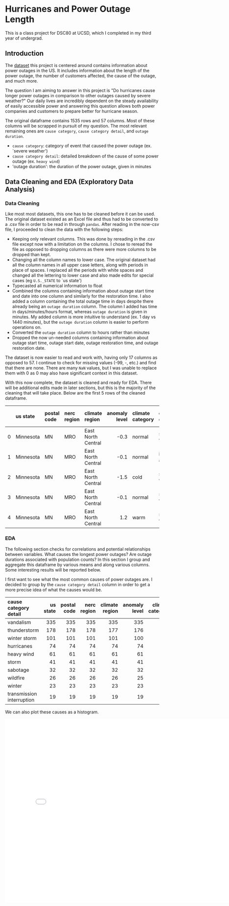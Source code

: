 # Hurricanes and Power Outage Length

This is a class project for DSC80 at UCSD, which I completed in my third year of undergrad. 

## Introduction

The [dataset](https://www.sciencedirect.com/science/article/pii/S2352340918307182#bib6) this project is centered around contains information about power outages in the US. It includes information about the length of the power outage, the number of customers affected, the cause of the outage, and much more. <br>

The question I am aiming to answer in this project is "Do hurricanes cause longer power outages in comparison to other outages caused by severe weather?" Our daily lives are incredibly dependent on the steady availability of easily accessible power and answering this question allows both power companies and customers to prepare better for hurricane season. <br>

The original dataframe contains 1535 rows and 57 columns. Most of these columns will be scrapped in pursuit of my question. The most relevant remaining ones are `cause category`, `cause category detail`, and `outage duration`. <br>

- `cause category`: category of event that caused the power outage (ex. `severe weather')
- `cause category detail`: detailed breakdown of the cause of some power outage (ex. `heavy wind`)
- 'outage duration': the duration of the power outage, given in minutes

## Data Cleaning and EDA (Exploratory Data Analysis)

### Data Cleaning

Like most most datasets, this one has to be cleaned before it can be used. The original dataset existed as an Excel file and thus had to be converted to a .csv file in order to be read in through `pandas`. After reading in the now-csv file, I proceeded to clean the data with the following steps:

- Keeping only relevant columns. This was done by rereading in the .csv file except now with a limitation on the columns. I chose to reread the file as opposed to dropping columns as there were more columns to be dropped than kept. 
- Changing all the column names to lower case. The original dataset had all the column names in all upper case letters, along with periods in place of spaces. I replaced all the periods with white spaces and changed all the lettering to lower case and also made edits for special cases (eg `U.S._STATE` to `us state')
- Typecasted all numerical information to float
- Combined the columns containing information about outage start time and date into one column and similarly for the restoration time. I also added a column containing the total outage time in days despite there already being an `outage duration` column. The column I added has time in days/minutes/hours format, whereas `outage duration` is given in minutes. My added column is more intuitive to understand (ex. 1 day vs 1440 minutes), but the `outage duration` column is easier to perform operations on.
- Converted the `outage duration` column to hours rather than minutes
- Dropped the now un-needed columns containing information about outage start time, outage start date, outage restoration time, and outage restoration date.

The dataset is now easier to read and work with, having only 17 columns as opposed to 57. I continue to check for missing values (-99, -, etc.) and find that there are none. There are many `NaN` values, but I was unable to replace them with 0 as 0 may also have significant context in this dataset. <br>

With this now complete, the dataset is cleaned and ready for EDA. There will be additional edits made in later sections, but this is the majority of the cleaning that will take place. Below are the first 5 rows of the cleaned dataframe. 

|    | us state   | postal code   | nerc region   | climate region     |   anomaly level | climate category   | cause category     | cause category detail   |   hurricane names |   outage duration |   demand loss mw |   customers affected |   population | start time          | restoration time    | total time      |
|---:|:-----------|:--------------|:--------------|:-------------------|----------------:|:-------------------|:-------------------|:------------------------|------------------:|------------------:|-----------------:|---------------------:|-------------:|:--------------------|:--------------------|:----------------|
|  0 | Minnesota  | MN            | MRO           | East North Central |            -0.3 | normal             | severe weather     | nan                     |               nan |             51    |              nan |                70000 |  5.34812e+06 | 2011-07-01 17:00:00 | 2011-07-03 20:00:00 | 2 days 03:00:00 |
|  1 | Minnesota  | MN            | MRO           | East North Central |            -0.1 | normal             | intentional attack | vandalism               |               nan |              0.02 |              nan |                  nan |  5.45712e+06 | 2014-05-11 18:38:00 | 2014-05-11 18:39:00 | 0 days 00:01:00 |
|  2 | Minnesota  | MN            | MRO           | East North Central |            -1.5 | cold               | severe weather     | heavy wind              |               nan |             50    |              nan |                70000 |  5.3109e+06  | 2010-10-26 20:00:00 | 2010-10-28 22:00:00 | 2 days 02:00:00 |
|  3 | Minnesota  | MN            | MRO           | East North Central |            -0.1 | normal             | severe weather     | thunderstorm            |               nan |             42.5  |              nan |                68200 |  5.38044e+06 | 2012-06-19 04:30:00 | 2012-06-20 23:00:00 | 1 days 18:30:00 |
|  4 | Minnesota  | MN            | MRO           | East North Central |             1.2 | warm               | severe weather     | nan                     |               nan |             29    |              250 |               250000 |  5.48959e+06 | 2015-07-18 02:00:00 | 2015-07-19 07:00:00 | 1 days 05:00:00 |

### EDA

The following section checks for correlations and potential relationships between variables. What causes the longest power outages? Are outage durations associated with population counts? In this section I group and aggregate this dataframe by various means and along various columns. Some interesting results will be reported below. <br>

I first want to see what the most common causes of power outages are. I decided to group by the `cause category detail` column in order to get a more precise idea of what the causes would be. 

| cause category detail     |   us state |   postal code |   nerc region |   climate region |   anomaly level |   climate category |   cause category |   hurricane names |   outage duration |   demand loss mw |   customers affected |   population |   start time |   restoration time |   total time |   missing |
|:--------------------------|-----------:|--------------:|--------------:|-----------------:|----------------:|-------------------:|-----------------:|------------------:|------------------:|-----------------:|---------------------:|-------------:|-------------:|-------------------:|-------------:|----------:|
| vandalism                 |        335 |           335 |           335 |              335 |             335 |                335 |              335 |                 0 |               325 |              146 |                  158 |          335 |          335 |                325 |          325 |       335 |
| thunderstorm              |        178 |           178 |           178 |              177 |             176 |                176 |              178 |                 0 |               176 |               91 |                  173 |          178 |          176 |                176 |          176 |       178 |
| winter storm              |        101 |           101 |           101 |              101 |             100 |                100 |              101 |                 0 |               100 |               66 |                   98 |          101 |          100 |                100 |          100 |       101 |
| hurricanes                |         74 |            74 |            74 |               74 |              74 |                 74 |               74 |                72 |                73 |               41 |                   73 |           74 |           74 |                 73 |           73 |        74 |
| heavy wind                |         61 |            61 |            61 |               61 |              61 |                 61 |               61 |                 0 |                60 |               44 |                   61 |           61 |           61 |                 60 |           60 |        61 |
| storm                     |         41 |            41 |            41 |               41 |              41 |                 41 |               41 |                 0 |                41 |               22 |                   41 |           41 |           41 |                 41 |           41 |        41 |
| sabotage                  |         32 |            32 |            32 |               32 |              32 |                 32 |               32 |                 0 |                29 |               24 |                   24 |           32 |           32 |                 29 |           29 |        32 |
| wildfire                  |         26 |            26 |            26 |               26 |              25 |                 25 |               26 |                 0 |                23 |               20 |                   18 |           26 |           25 |                 23 |           23 |        26 |
| winter                    |         23 |            23 |            23 |               23 |              23 |                 23 |               23 |                 0 |                23 |                6 |                    6 |           23 |           23 |                 23 |           23 |        23 |
| transmission interruption |         19 |            19 |            19 |               19 |              19 |                 19 |               19 |                 0 |                19 |               15 |                   17 |           19 |           19 |                 19 |           19 |        19 |

We can also plot these causes as a histogram. 

<iframe src="assets/top10.html" width=800 height=600 frameBorder=0></iframe>



